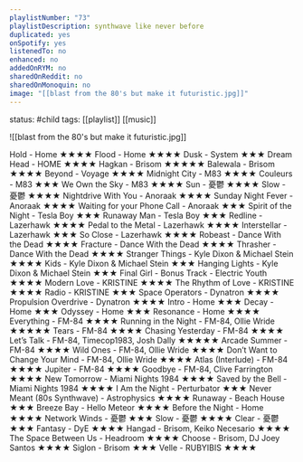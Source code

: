 ```yaml
---
playlistNumber: "73"
playlistDescription: synthwave like never before
duplicated: yes
onSpotify: yes
listenedTo: no
enhanced: no
addedOnRYM: no
sharedOnReddit: no
sharedOnMonoquin: no
image: "[[blast from the 80's but make it futuristic.jpg]]"
---
```

status: #child 
tags: [[playlist]] [[music]] 


![[blast from the 80's but make it futuristic.jpg]]

Hold - Home ★★★★
Flood - Home ★★★★
Dusk - System ★★★
Dream Head - HOME ★★★★
Hagkan - Brisom ★★★★★
Balewala - Brisom ★★★★
Beyond - Voyage ★★★★
Midnight City - M83 ★★★★
Couleurs - M83 ★★★
We Own the Sky - M83 ★★★★
Sun - 憂鬱 ★★★★
Slow - 憂鬱 ★★★★
Nightdrive With You - Anoraak ★★★★
Sunday Night Fever - Anoraak ★★★★
Waiting for your Phone Call - Anoraak ★★★
Spirit of the Night - Tesla Boy ★★★
Runaway Man - Tesla Boy ★★★
Redline - Lazerhawk ★★★★
Pedal to the Metal - Lazerhawk ★★★★
Interstellar - Lazerhawk ★★★
So Close - Lazerhawk ★★★★
Robeast - Dance With the Dead ★★★★
Fracture - Dance With the Dead ★★★★
Thrasher - Dance With the Dead ★★★★
Stranger Things - Kyle Dixon & Michael Stein ★★★★
Kids - Kyle Dixon & Michael Stein ★★★
Hanging Lights - Kyle Dixon & Michael Stein ★★★
Final Girl - Bonus Track - Electric Youth ★★★★
Modern Love - KRISTINE ★★★★
The Rhythm of Love - KRISTINE ★★★★
Radio - KRISTINE ★★★
Space Operators - Dynatron ★★★★
Propulsion Overdrive - Dynatron ★★★★
Intro - Home ★★★
Decay - Home ★★★
Odyssey - Home ★★★
Resonance - Home ★★★★
Everything - FM-84 ★★★★
Running in the Night - FM-84, Ollie Wride ★★★★★
Tears - FM-84 ★★★★
Chasing Yesterday - FM-84 ★★★★
Let’s Talk - FM-84, Timecop1983, Josh Dally ★★★★★
Arcade Summer - FM-84 ★★★★
Wild Ones - FM-84, Ollie Wride ★★★★
Don’t Want to Change Your Mind - FM-84, Ollie Wride ★★★★
Atlas (Interlude) - FM-84 ★★★★
Jupiter - FM-84 ★★★★
Goodbye - FM-84, Clive Farrington ★★★★
New Tomorrow - Miami Nights 1984 ★★★★
Saved by the Bell - Miami Nights 1984 ★★★★
I Am the Night - Perturbator ★★★
Never Meant (80s Synthwave) - Astrophysics ★★★★
Runaway - Beach House ★★★
Breeze Bay - Hello Meteor ★★★★
Before the Night - Home ★★★★
Network Winds - 憂鬱 ★★★
Slow - 憂鬱 ★★★★
Clear - 憂鬱 ★★★
Fantasy - DyE ★★★★
Hangad - Brisom, Keiko Necesario ★★★★
The Space Between Us - Headroom ★★★★
Choose - Brisom, DJ Joey Santos ★★★★
Siglon - Brisom ★★★
Velle - RUBYIBIS ★★★★

